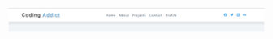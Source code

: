 ![image-20201221192947436](https://raw.githubusercontent.com/macshion/PicBed/main/images/image-20201221192947436.png)